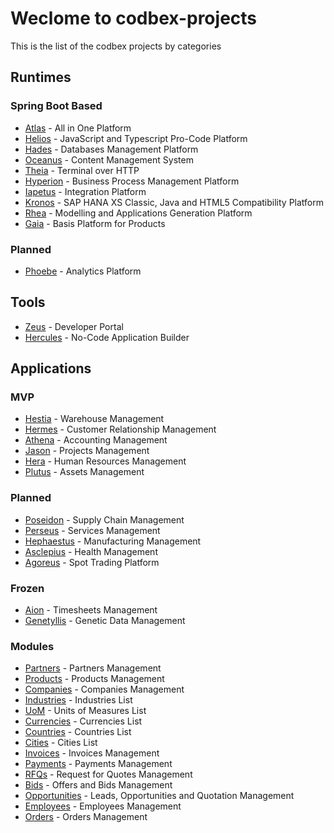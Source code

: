 # Weclome to codbex-projects

This is the list of the codbex projects by categories

## Runtimes

### Spring Boot Based

- [Atlas](https://github.com/codbex/codbex-atlas) - All in One Platform
- [Helios](https://github.com/codbex/codbex-helios) - JavaScript and Typescript Pro-Code Platform
- [Hades](https://github.com/codbex/codbex-hades) - Databases Management Platform
- [Oceanus](https://github.com/codbex/codbex-oceanus) - Content Management System
- [Theia](https://github.com/codbex/codbex-theia) - Terminal over HTTP
- [Hyperion](https://github.com/codbex/codbex-hyperion) - Business Process Management Platform
- [Iapetus](https://github.com/codbex/codbex-iapetus) - Integration Platform
- [Kronos](https://github.com/codbex/codbex-kronos) - SAP HANA XS Classic, Java and HTML5 Compatibility Platform
- [Rhea](https://github.com/codbex/codbex-rhea) - Modelling and Applications Generation Platform
- [Gaia](https://github.com/codbex/codbex-gaia) - Basis Platform for Products


### Planned
- [Phoebe](https://github.com/codbex/codbex-phoebe) - Analytics Platform

## Tools

- [Zeus](https://github.com/codbex/codbex-zeus) - Developer Portal
- [Hercules](https://github.com/codbex/codbex-hercules) - No-Code Application Builder

## Applications

### MVP

- [Hestia](https://github.com/codbex/codbex-hestia) - Warehouse Management
- [Hermes](https://github.com/codbex/codbex-hermes) - Customer Relationship Management
- [Athena](https://github.com/codbex/codbex-athena) - Accounting Management
- [Jason](https://github.com/codbex/codbex-jason) - Projects Management
- [Hera](https://github.com/codbex/codbex-hera) - Human Resources Management
- [Plutus](https://github.com/codbex/codbex-plutus) - Assets Management

### Planned

- [Poseidon](https://github.com/codbex/codbex-poseidon) - Supply Chain Management
- [Perseus](https://github.com/codbex/codbex-perseus) - Services Management
- [Hephaestus](https://github.com/codbex/codbex-hephaestus) - Manufacturing Management
- [Asclepius](https://github.com/codbex/codbex-asclepius) - Health Management
- [Agoreus](https://github.com/codbex/codbex-agoreus) - Spot Trading Platform

### Frozen

- [Aion](https://github.com/codbex/codbex-aion) - Timesheets Management
- [Genetyllis](https://github.com/codbex/codbex-genetyllis) - Genetic Data Management

### Modules

- [Partners](https://github.com/codbex/codbex-partners) - Partners Management
- [Products](https://github.com/codbex/codbex-products) - Products Management
- [Companies](https://github.com/codbex/codbex-companies) - Companies Management
- [Industries](https://github.com/codbex/codbex-industries) - Industries List
- [UoM](https://github.com/codbex/codbex-uoms) - Units of Measures List
- [Currencies](https://github.com/codbex/codbex-currencies) - Currencies List
- [Countries](https://github.com/codbex/codbex-countries) - Countries List
- [Cities](https://github.com/codbex/codbex-cities) - Cities List
- [Invoices](https://github.com/codbex/codbex-invoices) - Invoices Management
- [Payments](https://github.com/codbex/codbex-payments) - Payments Management
- [RFQs](https://github.com/codbex/codbex-rfqs) - Request for Quotes Management
- [Bids](https://github.com/codbex/codbex-bids) - Offers and Bids Management
- [Opportunities](https://github.com/codbex/codbex-opportunities) - Leads, Opportunities and Quotation Management
- [Employees](https://github.com/codbex/codbex-employees) - Employees Management
- [Orders](https://github.com/codbex/codbex-orders) - Orders Management
